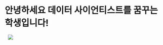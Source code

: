 # 안녕하세요 데이터 사이언티스트를 꿈꾸는 학생입니다!











<a href="https://instagram.com/totoma10">
    <img 
        src="http://img.shields.io/badge/-Instagram-black?style=flat&logo=Instagram&link=https://www.instagram.com/totoma10/"
        style="height : auto; margin-left : 10px; margin-right : 10px;"/>
